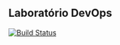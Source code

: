 ## Laboratório DevOps
[![Build Status](https://travis-ci.com/JoseAurelianoJR/devopslab.svg?branch=main)](https://travis-ci.com/JoseAurelianoJR/devopslab)
